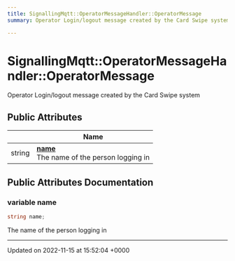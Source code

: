 ```yaml
---
title: SignallingMqtt::OperatorMessageHandler::OperatorMessage
summary: Operator Login/logout message created by the Card Swipe system 

---
```


# SignallingMqtt::OperatorMessageHandler::OperatorMessage



Operator Login/logout message created by the Card Swipe system 

## Public Attributes

|                | Name           |
| -------------- | -------------- |
| string | **[name](/SignallingSystem-doc/vb/Classes/classSignallingMqtt_1_1OperatorMessageHandler_1_1OperatorMessage/#variable-name)** <br>The name of the person logging in  |

## Public Attributes Documentation

### variable name

```csharp
string name;
```

The name of the person logging in 

-------------------------------

Updated on 2022-11-15 at 15:52:04 +0000
